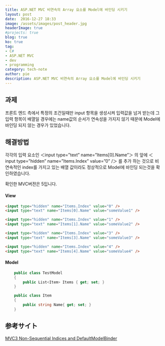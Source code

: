 ```yaml
---
title: ASP.NET MVC 비연속의 Array 요소를 Model에 바인딩 시키기 
layout: post
date:  2016-12-27 18:33
image: /assets/images/post_header.jpg
headerImage: true
#projects: true
blog: true
ko: true
tag:
- C#
- ASP.NET MVC
- dev
- programming
category: tech-note
author: pie
description: ASP.NET MVC 비연속의 Array 요소를 Model에 바인딩 시키기
---
```

## 과제

프론트 엔드 측에서 특정의 조건일때만 input 항목을 생성시켜 입력값을 넘겨 받는데 그 입력 항목이 배열일 경우에는 name값의 순서가 연속성을 가지지 않기 때문에 Model에 바인딩 되지 않는 경우가 있었습니다.


## 해결방법

각각의 입력 요소인 ＜input type=”text” name=”Items[0].Name”＞ 의 앞에 ＜input type=”hidden” name=”Items.Index” value=”0” /＞ 를 추가 하는 것으로 비연속적인 index를 가지고 있는 배열 값이라도 정상적으로 Model에 바인딩 되는것을 확인하였습니다.

확인한 MVC버젼은 5입니다.


#### View
```html
<input type="hidden" name="Items.Index" value="0" />
<input type="text" name="Items[0].Name" value="someValue1" />

<input type="hidden" name="Items.Index" value="1" />
<input type="text" name="Items[1].Name" value="someValue2" />

<input type="hidden" name="Items.Index" value="3" />
<input type="text" name="Items[3].Name" value="someValue3" />

<input type="hidden" name="Items.Index" value="4" />
<input type="text" name="Items[4].Name" value="someValue4" />
```


#### Model
```cs
    public class TestModel
    {
        public List<Item> Items { get; set; }
    }

    public class Item
    {
        public string Name{ get; set; }
    }

```

## 参考サイト
[MVC3 Non-Sequential Indices and DefaultModelBinder](http://stackoverflow.com/a/8598287)
